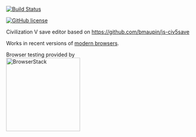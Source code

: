 [![Build Status](https://travis-ci.org/bmaupin/react-civ5save-editor.svg?branch=master)](https://travis-ci.org/bmaupin/react-civ5save-editor)

[![GitHub license](https://img.shields.io/badge/license-MIT-blue.svg)](https://raw.githubusercontent.com/bmaupin/react-civ5save-editor/master/LICENSE)

Civilization V save editor based on https://github.com/bmaupin/js-civ5save

Works in recent versions of [modern browsers](http://outdatedbrowser.com).

Browser testing provided by  
<img src="https://bstacksupport.zendesk.com/attachments/token/q3lgvdc6t3gMJfqDUFkqsMgrP/?name=Logo-01.svg" alt="BrowserStack" width=200 href="https://browserstack.com"/>
